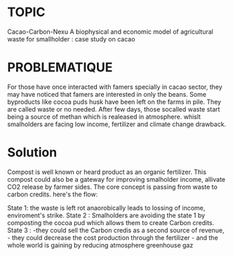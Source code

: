# TOPIC
Cacao-Carbon-Nexu A biophysical and economic model of agricultural waste for smallholder : case study on cacao

# PROBLEMATIQUE
For those have once interacted with famers specially in cacao sector, they may have noticed that famers are interested in only the beans. Some byproducts like cocoa puds husk have been left on the farms in pile. They are called waste or no needed. After few days, those socalled waste start being a source of methan which is realeased in atmosphere. whislt smalholders are facing low income, fertilizer and climate change drawback. 

# Solution
Compost is well known or heard product as an organic fertilizer. This compost could also be a gateway for improving smalholder income, allivate CO2 release by farmer sides. The core concept is passing from waste to carbon credits. here's the flow:

State 1: the waste is left rot anaorobically  leads to lossing of income, enviroment's strike.
State 2 :  Smalholders are avoiding the state 1 by composting the cocoa pud which allows them to create Carbon credits.
State 3 : -they  could sell the Carbon credis as a second source of revenue, 
          - they could decrease the cost production through the fertilizer
          - and the whole world is gaining by reducing atmosphere greenhouse gaz







